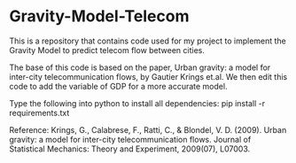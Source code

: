 # Gravity-Model-Telecom
This is a repository that contains code used for my project to implement the Gravity Model to predict telecom flow between cities.

The base of this code is based on the paper, Urban gravity: a model for inter-city telecommunication flows, by Gautier Krings et.al. 
We then edit this code to add the variable of GDP for a more accurate model.

Type the following into python to install all dependencies: pip install -r requirements.txt

Reference: Krings, G., Calabrese, F., Ratti, C., & Blondel, V. D. (2009). Urban gravity: a model for inter-city telecommunication flows. Journal of Statistical Mechanics: Theory and Experiment, 2009(07), L07003.

